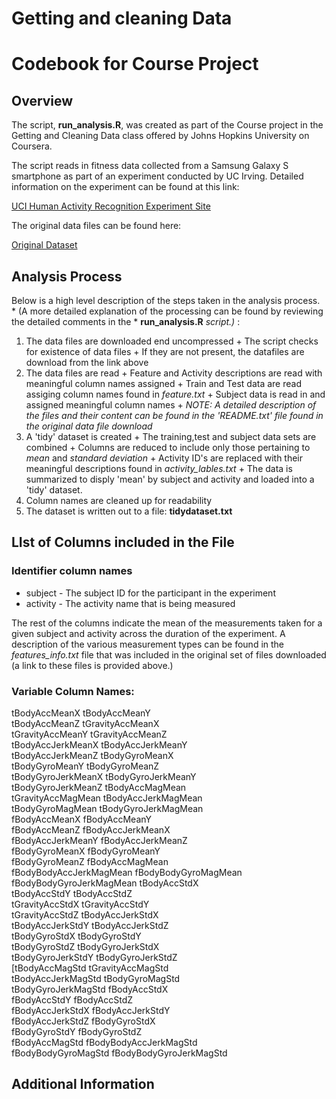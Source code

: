 
# Getting and cleaning Data
# Codebook for Course Project

## Overview
The script, **run_analysis.R**, was created as part of the Course project in the Getting and Cleaning Data class offered by Johns Hopkins University
on Coursera.  

The script reads in fitness data collected from a Samsung
Galaxy S smartphone as part of an experiment conducted by UC Irving.
Detailed information on the experiment can be found at this link: 

[UCI Human Activity Recognition Experiment Site](http://archive.ics.uci.edu/ml/datasets/Human+Activity+Recognition+Using+Smartphones)  

The original data files can be found here:

[Original Dataset](https://d396qusza40orc.cloudfront.net/getdata%2Fprojectfiles%2FUCI%20HAR%20Dataset.zip)  

## Analysis Process

Below is a high level description of the steps taken in the analysis process. * (A more detailed explanation of the processing can be found by reviewing the detailed comments in the * **run_analysis.R** *script.)* :

1. The data files are downloaded end uncompressed
       + The script checks for existence of data files
       + If they are not present, the datafiles are download from the link above
2. The data files are read
       + Feature and Activity descriptions are read with meaningful column names assigned
       + Train and Test data are read assiging column names found in *feature.txt*
       + Subject data is read in and assigned meaningful column names
       + *NOTE: A detailed description of the files and their content can be found in the 'README.txt' file found in the original data file download*  
3. A 'tidy' dataset is created
       + The training,test and subject data sets are combined
       + Columns are reduced to include only those pertaining to *mean* and *standard deviation*
       + Activity ID's are replaced with their meaningful descriptions found in *activity_lables.txt*
       + The data is summarized to disply 'mean' by subject and activity and loaded into a 'tidy' dataset.
4. Column names are cleaned up for readability
5. The dataset is written out to a file: **tidydataset.txt**

## LIst of Columns included in the File

### Identifier column names
* subject - The subject ID for the participant in the experiment
* activity - The activity name that is being measured

The rest of the columns indicate the mean of the measurements taken for a given subject and activity across the duration of the experiment.  A description of the various measurement types can be found in the *features_info.txt* file that was included in the original set of files downloaded (a link to these files is provided above.) 

### Variable Column Names:
tBodyAccMeanX            tBodyAccMeanY           
tBodyAccMeanZ            tGravityAccMeanX        
tGravityAccMeanY         tGravityAccMeanZ        
tBodyAccJerkMeanX        tBodyAccJerkMeanY       
tBodyAccJerkMeanZ        tBodyGyroMeanX          
tBodyGyroMeanY           tBodyGyroMeanZ          
tBodyGyroJerkMeanX       tBodyGyroJerkMeanY      
tBodyGyroJerkMeanZ       tBodyAccMagMean         
tGravityAccMagMean       tBodyAccJerkMagMean     
tBodyGyroMagMean         tBodyGyroJerkMagMean    
fBodyAccMeanX            fBodyAccMeanY           
fBodyAccMeanZ            fBodyAccJerkMeanX       
fBodyAccJerkMeanY        fBodyAccJerkMeanZ       
fBodyGyroMeanX           fBodyGyroMeanY          
fBodyGyroMeanZ           fBodyAccMagMean         
fBodyBodyAccJerkMagMean  fBodyBodyGyroMagMean    
fBodyBodyGyroJerkMagMean tBodyAccStdX            
tBodyAccStdY             tBodyAccStdZ            
tGravityAccStdX          tGravityAccStdY         
tGravityAccStdZ          tBodyAccJerkStdX        
tBodyAccJerkStdY         tBodyAccJerkStdZ        
tBodyGyroStdX            tBodyGyroStdY           
tBodyGyroStdZ            tBodyGyroJerkStdX       
tBodyGyroJerkStdY        tBodyGyroJerkStdZ       
[tBodyAccMagStd           tGravityAccMagStd       
tBodyAccJerkMagStd       tBodyGyroMagStd         
tBodyGyroJerkMagStd      fBodyAccStdX            
fBodyAccStdY             fBodyAccStdZ            
fBodyAccJerkStdX         fBodyAccJerkStdY        
fBodyAccJerkStdZ         fBodyGyroStdX           
fBodyGyroStdY            fBodyGyroStdZ           
fBodyAccMagStd           fBodyBodyAccJerkMagStd  
fBodyBodyGyroMagStd      fBodyBodyGyroJerkMagStd
 
## Additional Information


       
